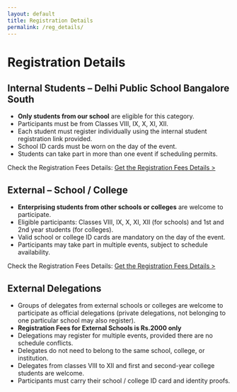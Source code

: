 ```yaml
---
layout: default
title: Registration Details
permalink: /reg_details/
---
```


# Registration Details

<div class="separator"></div>

## Internal Students – Delhi Public School Bangalore South
- **Only students from our school** are eligible for this category.
- Participants must be from Classes VIII, IX, X, XI, XII.
- Each student must register individually using the internal student registration link provided.
- School ID cards must be worn on the day of the event.
- Students can take part in more than one event if scheduling permits.

Check the Registration Fees Details: <a href="/_media/internal2025.pdf" class="learn-link">Get the Registration Fees Details ></a>

<div class="separator"></div>

## External – School / College
- **Enterprising students from other schools or colleges** are welcome to participate.
- Eligible participants: Classes VIII, IX, X, XI, XII (for schools) and 1st and 2nd year students (for colleges).
- Valid school or college ID cards are mandatory on the day of the event.
- Participants may take part in multiple events, subject to schedule availability.

Check the Registration Fees Details: <a href="/_media/external_S.pdf" class="learn-link">Get the Registration Fees Details ></a>

<div class="separator"></div>

## External Delegations 
- Groups of delegates from external schools or colleges are welcome to participate as official delegations (private delegations, not belonging to one particular school may also register).
- **Registration Fees for External Schools is Rs.2000 only**
- Delegations may register for multiple events, provided there are no schedule conflicts.
- Delegates do not need to belong to the same school, college, or institution.
- Delegates from classes VIII to XII and first and second-year college students are welcome.
- Participants must carry their school / college ID card and identity proofs.

<div class="separator"></div>